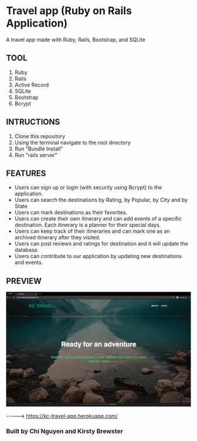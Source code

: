 # Travel app (Ruby on Rails Application)

A travel app made with Ruby, Rails, Bootstrap, and SQLite


## TOOL

1. Ruby
2. Rails
3. Active Record
4. SQLite
5. Bootstrap
6. Bcrypt
  

## INTRUCTIONS

1. Clone this repository
2. Using the terminal navigate to the root directory
3. Run "Bundle Install"
4. Run "rails server"

## FEATURES

* Users can sign up or login (with security using Bcrypt) to the application.
* Users can search the destinations by Rating, by Popular, by City and by State
* Users can mark destinations as their favorites.
* Users can create their own itinerary and can add events of a specific destination. Each itinerary is a planner for their special days.
* Users can keep track of their itineraries and can mark one as an archived itinerary after they visited.
* Users can post reviews and ratings for destination and it will update the database.
* Users can contribute to our application by updating new destinations and events.

## PREVIEW

![](preview.png)

----->    https://kc-travel-app.herokuapp.com/

### Built by Chi Nguyen and Kirsty Brewster
